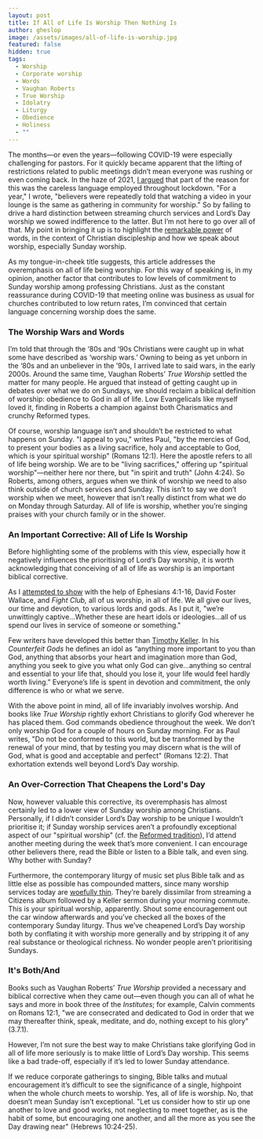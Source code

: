 ```yaml
---
layout: post
title: If All of Life Is Worship Then Nothing Is
author: gheslop
image: /assets/images/all-of-life-is-worship.jpg
featured: false
hidden: true
tags:
  - Worship
  - Corporate worship
  - Words
  - Vaughan Roberts
  - True Worship
  - Idolatry
  - Liturgy
  - Obedience
  - Holiness
  - ""
---
```

The months—or even the years—following COVID-19 were especially challenging for pastors. For it quickly became apparent that the lifting of restrictions related to public meetings didn’t mean everyone was rushing or even coming back. In the haze of 2021, [I argued](https://rekindle.co.za/content/2021-08-26-christian-go-back-to-church) that part of the reason for this was the careless language employed throughout lockdown. "For a year," I wrote, "believers were repeatedly told that watching a video in your lounge is the same as gathering in community for worship." So by failing to drive a hard distinction between streaming church services and Lord’s Day worship we sowed indifference to the latter. But I’m not here to go over all of that. My point in bringing it up is to highlight the [remarkable power](https://rekindle.co.za/content/2021-03-24-word-of-faith) of words, in the context of Christian discipleship and how we speak about worship, especially Sunday worship.

As my tongue-in-cheek title suggests, this article addresses the overemphasis on all of life being worship. For this way of speaking is, in my opinion, another factor that contributes to low levels of commitment to Sunday worship among professing Christians. Just as the constant reassurance during COVID-19 that meeting online was business as usual for churches contributed to low return rates, I’m convinced that certain language concerning worship does the same.

### The Worship Wars and Words

I’m told that through the ‘80s and ‘90s Christians were caught up in what some have described as ‘worship wars.’ Owning to being as yet unborn in the ‘80s and an unbeliever in the ’90s, I arrived late to said wars, in the early 2000s. Around the same time, Vaughan Roberts’ *True Worship* settled the matter for many people. He argued that instead of getting caught up in debates over what we do on Sundays, we should reclaim a biblical definition of worship: obedience to God in all of life. Low Evangelicals like myself loved it, finding in Roberts a champion against both Charismatics and crunchy Reformed types.

Of course, worship language isn’t and shouldn’t be restricted to what happens on Sunday. "I appeal to you," writes Paul, "by the mercies of God, to present your bodies as a living sacrifice, holy and acceptable to God, which is your spiritual worship" (Romans 12:1). Here the apostle refers to all of life being worship. We are to be "living sacrifices," offering up "spiritual worship"—neither here nor there, but "in spirit and truth" (John 4:24). So Roberts, among others, argues when we think of worship we need to also think outside of church services and Sunday. This isn’t to say we don’t worship when we meet, however that isn’t really distinct from what we do on Monday through Saturday. All of life is worship, whether you’re singing praises with your church family or in the shower.

### An Important Corrective: All of Life Is Worship

Before highlighting some of the problems with this view, especially how it negatively influences the prioritising of Lord’s Day worship, it is worth acknowledging that conceiving of all of life as worship is an important biblical corrective.

As I [attempted to show](https://rekindle.co.za/content/2022-05-19-ephesians-prisoner-and-captive) with the help of Ephesians 4:1-16, David Foster Wallace, and *Fight Club,* all of us worship, in all of life. We all give our lives, our time and devotion, to various lords and gods. As I put it, "we’re unwittingly captive…Whether these are heart idols or ideologies…all of us spend our lives in service of someone or something."

Few writers have developed this better than [Timothy Keller](https://rekindle.co.za/content/2024-08-20-doodle-keller-character). In his *Counterfeit Gods* he defines an idol as “anything more important to you than God, anything that absorbs your heart and imagination more than God, anything you seek to give you what only God can give…anything so central and essential to your life that, should you lose it, your life would feel hardly worth living.” Everyone’s life is spent in devotion and commitment, the only difference is who or what we serve.

With the above point in mind, all of life invariably involves worship. And books like *True Worship* rightly exhort Christians to glorify God wherever he has placed them. God commands obedience throughout the week. We don’t only worship God for a couple of hours on Sunday morning. For as Paul writes, "Do not be conformed to this world, but be transformed by the renewal of your mind, that by testing you may discern what is the will of God, what is good and acceptable and perfect" (Romans 12:2). That exhortation extends well beyond Lord’s Day worship.

### An Over-Correction That Cheapens the Lord's Day

Now, however valuable this corrective, its overemphasis has almost certainly led to a lower view of Sunday worship among Christians. Personally, if I didn’t consider Lord’s Day worship to be unique I wouldn’t prioritise it; if Sunday worship services aren’t a profoundly exceptional aspect of our "spiritual worship" (cf. the [Reformed tradition](https://rekindle.co.za/content/2021-11-16-communion)), I’d attend another meeting during the week that’s more convenient. I can encourage other believers there, read the Bible or listen to a Bible talk, and even sing. Why bother with Sunday? 

Furthermore, the contemporary liturgy of music set plus Bible talk and as little else as possible has compounded matters, since many worship services today are [woefully thin](https://africa.thegospelcoalition.org/article/make-the-call-to-worship-great-again/). They’re barely dissimilar from streaming a Citizens album followed by a Keller sermon during your morning commute. This is your spiritual worship, apparently. Shout some encouragement out the car window afterwards and you’ve checked all the boxes of the contemporary Sunday liturgy. Thus we’ve cheapened Lord’s Day worship both by conflating it with worship more generally and by stripping it of any real substance or theological richness. No wonder people aren’t prioritising Sundays.

### It's Both/And

Books such as Vaughan Roberts’ *True Worship* provided a necessary and biblical corrective when they came out—even though you can all of what he says and more in book three of the *Institutes*; for example, Calvin comments on Romans 12:1, "we are consecrated and dedicated to God in order that we may thereafter think, speak, meditate, and do, nothing except to his glory" (3.7.1).

However, I’m not sure the best way to make Christians take glorifying God in all of life more seriously is to make little of Lord’s Day worship. This seems like a bad trade-off, especially if it’s led to lower Sunday attendance.

If we reduce corporate gatherings to singing, Bible talks and mutual encouragement it’s difficult to see the significance of a single, highpoint when the whole church meets to worship. Yes, all of life is worship. No, that doesn’t mean Sunday isn’t exceptional. "Let us consider how to stir up one another to love and good works, not neglecting to meet together, as is the habit of some, but encouraging one another, and all the more as you see the Day drawing near" (Hebrews 10:24-25).